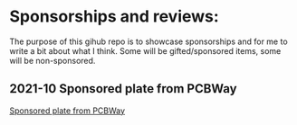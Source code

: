 # Sponsorships and reviews:
The purpose of this gihub repo is to showcase sponsorships and for me to write a bit about what I think. Some will be gifted/sponsored items, some will be non-sponsored.

## 2021-10 Sponsored plate from PCBWay
[Sponsored plate from PCBWay](./PCBway_20211011/PCBway_20211011.md)
